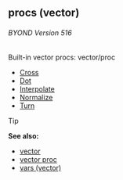 ## procs (vector) 
###### BYOND Version 516



Built-in vector procs:
vector/proc
+   [Cross](/ref/vector/proc/Cross.md) 
+   [Dot](/ref/vector/proc/Dot.md) 
+   [Interpolate](/ref/vector/proc/Interpolate.md) 
+   [Normalize](/ref/vector/proc/Normalize.md) 
+   [Turn](/ref/vector/proc/Turn.md) 

> [!TIP] 
> **See also:**
> +   [vector](/ref/vector.md) 
> +   [vector proc](/ref/proc/vector.md) 
> +   [vars (vector)](/ref/vector/var.md) 